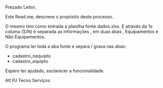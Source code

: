 Prezado Leitor,

Este Read.me, descreve o propósito deste processo.

O mesmo tem como entrada a planilha fonte dados.xlsx. E através da 1o columa (S/N) é separada as informações , em duas abas , Equipamentos e Não Equipamentos.

O programa ler toda a aba fonte e separa / grava nas abas:

-  cadastro_nequipto
-  cadastro_equipto

Espero ter ajudado, esclarecer a funcionalidade.

Att
PJ Tecno Serviços
